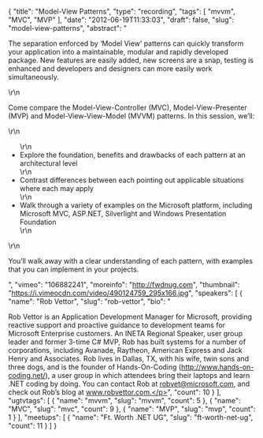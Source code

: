 {
  "title": "Model-View Patterns",
  "type": "recording",
  "tags": [
    "mvvm",
    "MVC",
    "MVP"
  ],
  "date": "2012-06-19T11:33:03",
  "draft": false,
  "slug": "model-view-patterns",
  "abstract": "<p>The separation enforced by ‘Model View’ patterns can quickly transform your application into a maintainable, modular and rapidly developed package. New features are easily added, new screens are a snap, testing is enhanced and developers and designers can more easily work simultaneously.</p>\r\n<p>Come compare the Model-View-Controller (MVC), Model-View-Presenter (MVP) and Model-View-View-Model (MVVM) patterns. In this session, we’ll:</p>\r\n<ul>\r\n<li>Explore the foundation, benefits and drawbacks of each pattern at an architectural level</li>\r\n<li>Contrast differences between each pointing out applicable situations where each may apply</li>\r\n<li>Walk through a variety of examples on the Microsoft platform, including Microsoft MVC, ASP.NET, Silverlight and Windows Presentation Foundation</li>\r\n</ul>\r\n<p>You’ll walk away with a clear understanding of each pattern, with examples that you can implement in your projects.</p>",
  "vimeo": "106882241",
  "moreinfo": "http://fwdnug.com",
  "thumbnail": "https://i.vimeocdn.com/video/490124759_295x166.jpg",
  "speakers": [
    {
      "name": "Rob Vettor",
      "slug": "rob-vettor",
      "bio": "<p>Rob Vettor is an Application Development Manager for Microsoft, providing reactive support and proactive guidance to development teams for Microsoft Enterprise customers. An INETA Regional Speaker, user group leader and former 3-time C# MVP, Rob has built systems for a number of corporations, including Avanade, Raytheon, American Express and Jack Henry and Associates. Rob lives in Dallas, TX, with his wife, twin sons and three dogs, and is the founder of Hands-On-Coding (http://www.hands-on-coding.net/), a user group in which attendees bring their laptops and learn .NET coding by doing. You can contact Rob at robvet@microsoft.com, and check out Rob’s blog at www.robvettor.com.</p>",
      "count": 10
    }
  ],
  "ugtvtags": [
    {
      "name": "mvvm",
      "slug": "mvvm",
      "count": 5
    },
    {
      "name": "MVC",
      "slug": "mvc",
      "count": 9
    },
    {
      "name": "MVP",
      "slug": "mvp",
      "count": 1
    }
  ],
  "meetups": [
    {
      "name": "Ft. Worth .NET UG",
      "slug": "ft-worth-net-ug",
      "count": 11
    }
  ]
}